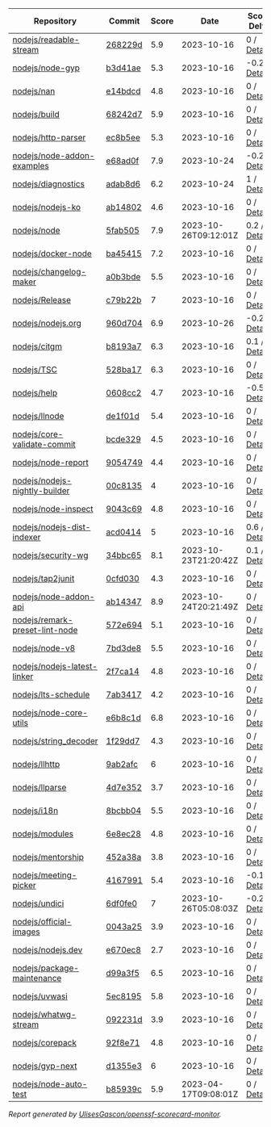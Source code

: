 <!-- OPENSSF-SCORECARD-MONITOR:START -->

| Repository | Commit | Score | Date | Score Delta | Report | StepSecurity |
| -- | -- | -- | -- | -- | -- | -- |
| [nodejs/readable-stream](https://github.com/nodejs/readable-stream) | [268229d](https://github.com/nodejs/readable-stream/commit/268229d67620d092ea4d64de5416f55997eadbaa) | 5.9 | 2023-10-16 | 0 / [Details](https://kooltheba.github.io/openssf-scorecard-api-visualizer/#/projects/github.com/nodejs/readable-stream/compare/268229d67620d092ea4d64de5416f55997eadbaa/268229d67620d092ea4d64de5416f55997eadbaa) | [View](https://kooltheba.github.io/openssf-scorecard-api-visualizer/#/projects/github.com/nodejs/readable-stream/commit/268229d67620d092ea4d64de5416f55997eadbaa) | [Fix it](https://app.stepsecurity.io/securerepo?repo=nodejs/readable-stream) |
| [nodejs/node-gyp](https://github.com/nodejs/node-gyp) | [b3d41ae](https://github.com/nodejs/node-gyp/commit/b3d41aeb737ddd54cc292f363abc561dcc0a614e) | 5.3 | 2023-10-16 | -0.2 / [Details](https://kooltheba.github.io/openssf-scorecard-api-visualizer/#/projects/github.com/nodejs/node-gyp/compare/b3d41aeb737ddd54cc292f363abc561dcc0a614e/b3d41aeb737ddd54cc292f363abc561dcc0a614e) | [View](https://kooltheba.github.io/openssf-scorecard-api-visualizer/#/projects/github.com/nodejs/node-gyp/commit/b3d41aeb737ddd54cc292f363abc561dcc0a614e) | [Fix it](https://app.stepsecurity.io/securerepo?repo=nodejs/node-gyp) |
| [nodejs/nan](https://github.com/nodejs/nan) | [e14bdcd](https://github.com/nodejs/nan/commit/e14bdcd1f72d62bca1d541b66da43130384ec213) | 4.8 | 2023-10-16 | 0 / [Details](https://kooltheba.github.io/openssf-scorecard-api-visualizer/#/projects/github.com/nodejs/nan/compare/e14bdcd1f72d62bca1d541b66da43130384ec213/e14bdcd1f72d62bca1d541b66da43130384ec213) | [View](https://kooltheba.github.io/openssf-scorecard-api-visualizer/#/projects/github.com/nodejs/nan/commit/e14bdcd1f72d62bca1d541b66da43130384ec213) | [Fix it](https://app.stepsecurity.io/securerepo?repo=nodejs/nan) |
| [nodejs/build](https://github.com/nodejs/build) | [68242d7](https://github.com/nodejs/build/commit/68242d7a7a66f242c74d311e6250188d161ed228) | 5.9 | 2023-10-16 | 0 / [Details](https://kooltheba.github.io/openssf-scorecard-api-visualizer/#/projects/github.com/nodejs/build/compare/660f914dc6319cc7fad50881c86fae2b24357fe6/68242d7a7a66f242c74d311e6250188d161ed228) | [View](https://kooltheba.github.io/openssf-scorecard-api-visualizer/#/projects/github.com/nodejs/build/commit/68242d7a7a66f242c74d311e6250188d161ed228) | [Fix it](https://app.stepsecurity.io/securerepo?repo=nodejs/build) |
| [nodejs/http-parser](https://github.com/nodejs/http-parser) | [ec8b5ee](https://github.com/nodejs/http-parser/commit/ec8b5ee63f0e51191ea43bb0c6eac7bfbff3141d) | 5.3 | 2023-10-16 | 0 / [Details](https://kooltheba.github.io/openssf-scorecard-api-visualizer/#/projects/github.com/nodejs/http-parser/compare/ec8b5ee63f0e51191ea43bb0c6eac7bfbff3141d/ec8b5ee63f0e51191ea43bb0c6eac7bfbff3141d) | [View](https://kooltheba.github.io/openssf-scorecard-api-visualizer/#/projects/github.com/nodejs/http-parser/commit/ec8b5ee63f0e51191ea43bb0c6eac7bfbff3141d) | [Fix it](https://app.stepsecurity.io/securerepo?repo=nodejs/http-parser) |
| [nodejs/node-addon-examples](https://github.com/nodejs/node-addon-examples) | [e68ad0f](https://github.com/nodejs/node-addon-examples/commit/e68ad0f2f281aea44f96148412cdb91ebebe1b8c) | 7.9 | 2023-10-24 | -0.2 / [Details](https://kooltheba.github.io/openssf-scorecard-api-visualizer/#/projects/github.com/nodejs/node-addon-examples/compare/013797cb89bfe1e901b502128ae6fb59879da3a9/e68ad0f2f281aea44f96148412cdb91ebebe1b8c) | [View](https://kooltheba.github.io/openssf-scorecard-api-visualizer/#/projects/github.com/nodejs/node-addon-examples/commit/e68ad0f2f281aea44f96148412cdb91ebebe1b8c) | [Fix it](https://app.stepsecurity.io/securerepo?repo=nodejs/node-addon-examples) |
| [nodejs/diagnostics](https://github.com/nodejs/diagnostics) | [adab8d6](https://github.com/nodejs/diagnostics/commit/adab8d62aca9e47928570c29e7e5908a0f825039) | 6.2 | 2023-10-24 | 1 / [Details](https://kooltheba.github.io/openssf-scorecard-api-visualizer/#/projects/github.com/nodejs/diagnostics/compare/9bb2544d2ec205d9364e99331262ea97b5f8446b/adab8d62aca9e47928570c29e7e5908a0f825039) | [View](https://kooltheba.github.io/openssf-scorecard-api-visualizer/#/projects/github.com/nodejs/diagnostics/commit/adab8d62aca9e47928570c29e7e5908a0f825039) | [Fix it](https://app.stepsecurity.io/securerepo?repo=nodejs/diagnostics) |
| [nodejs/nodejs-ko](https://github.com/nodejs/nodejs-ko) | [ab14802](https://github.com/nodejs/nodejs-ko/commit/ab14802dc2e7288bdc4353a24176dce2f4ba9dff) | 4.6 | 2023-10-16 | 0 / [Details](https://kooltheba.github.io/openssf-scorecard-api-visualizer/#/projects/github.com/nodejs/nodejs-ko/compare/ab14802dc2e7288bdc4353a24176dce2f4ba9dff/ab14802dc2e7288bdc4353a24176dce2f4ba9dff) | [View](https://kooltheba.github.io/openssf-scorecard-api-visualizer/#/projects/github.com/nodejs/nodejs-ko/commit/ab14802dc2e7288bdc4353a24176dce2f4ba9dff) | [Fix it](https://app.stepsecurity.io/securerepo?repo=nodejs/nodejs-ko) |
| [nodejs/node](https://github.com/nodejs/node) | [5fab505](https://github.com/nodejs/node/commit/5fab505c766fee37123f840099ced56a6198dc84) | 7.9 | 2023-10-26T09:12:01Z | 0.2 / [Details](https://kooltheba.github.io/openssf-scorecard-api-visualizer/#/projects/github.com/nodejs/node/compare/7ed50e5af615ae757b71c9c9635e486b92c213f6/5fab505c766fee37123f840099ced56a6198dc84) | [View](https://kooltheba.github.io/openssf-scorecard-api-visualizer/#/projects/github.com/nodejs/node/commit/5fab505c766fee37123f840099ced56a6198dc84) | [Fix it](https://app.stepsecurity.io/securerepo?repo=nodejs/node) |
| [nodejs/docker-node](https://github.com/nodejs/docker-node) | [ba45415](https://github.com/nodejs/docker-node/commit/ba45415915d09bedd0e7f62c0c72c5c3c651484a) | 7.2 | 2023-10-16 | 0 / [Details](https://kooltheba.github.io/openssf-scorecard-api-visualizer/#/projects/github.com/nodejs/docker-node/compare/a98a5139e7296003e489d77a387a1fd355693fdf/ba45415915d09bedd0e7f62c0c72c5c3c651484a) | [View](https://kooltheba.github.io/openssf-scorecard-api-visualizer/#/projects/github.com/nodejs/docker-node/commit/ba45415915d09bedd0e7f62c0c72c5c3c651484a) | [Fix it](https://app.stepsecurity.io/securerepo?repo=nodejs/docker-node) |
| [nodejs/changelog-maker](https://github.com/nodejs/changelog-maker) | [a0b3bde](https://github.com/nodejs/changelog-maker/commit/a0b3bdec25a8e73bf7dddfba5d6e7cea963e949e) | 5.5 | 2023-10-16 | 0 / [Details](https://kooltheba.github.io/openssf-scorecard-api-visualizer/#/projects/github.com/nodejs/changelog-maker/compare/a0b3bdec25a8e73bf7dddfba5d6e7cea963e949e/a0b3bdec25a8e73bf7dddfba5d6e7cea963e949e) | [View](https://kooltheba.github.io/openssf-scorecard-api-visualizer/#/projects/github.com/nodejs/changelog-maker/commit/a0b3bdec25a8e73bf7dddfba5d6e7cea963e949e) | [Fix it](https://app.stepsecurity.io/securerepo?repo=nodejs/changelog-maker) |
| [nodejs/Release](https://github.com/nodejs/Release) | [c79b22b](https://github.com/nodejs/Release/commit/c79b22bc0a1b0a1765b61bc2c44e0d5d0ca74175) | 7 | 2023-10-16 | 0 / [Details](https://kooltheba.github.io/openssf-scorecard-api-visualizer/#/projects/github.com/nodejs/Release/compare/32b439edd32c6442ddbbd015e897c42a8b52b9d7/c79b22bc0a1b0a1765b61bc2c44e0d5d0ca74175) | [View](https://kooltheba.github.io/openssf-scorecard-api-visualizer/#/projects/github.com/nodejs/Release/commit/c79b22bc0a1b0a1765b61bc2c44e0d5d0ca74175) | [Fix it](https://app.stepsecurity.io/securerepo?repo=nodejs/Release) |
| [nodejs/nodejs.org](https://github.com/nodejs/nodejs.org) | [960d704](https://github.com/nodejs/nodejs.org/commit/960d704f0571e741d971266471bc3b2bddfa166b) | 6.9 | 2023-10-26 | -0.2 / [Details](https://kooltheba.github.io/openssf-scorecard-api-visualizer/#/projects/github.com/nodejs/nodejs.org/compare/11db50a3703de610fbc1ac6791ff18ca99d67870/960d704f0571e741d971266471bc3b2bddfa166b) | [View](https://kooltheba.github.io/openssf-scorecard-api-visualizer/#/projects/github.com/nodejs/nodejs.org/commit/960d704f0571e741d971266471bc3b2bddfa166b) | [Fix it](https://app.stepsecurity.io/securerepo?repo=nodejs/nodejs.org) |
| [nodejs/citgm](https://github.com/nodejs/citgm) | [b8193a7](https://github.com/nodejs/citgm/commit/b8193a7840adc340c6c77d211919d86722dce326) | 6.3 | 2023-10-16 | 0.1 / [Details](https://kooltheba.github.io/openssf-scorecard-api-visualizer/#/projects/github.com/nodejs/citgm/compare/cd1b28855259254bb860fb71ed95f9b7636e65b4/b8193a7840adc340c6c77d211919d86722dce326) | [View](https://kooltheba.github.io/openssf-scorecard-api-visualizer/#/projects/github.com/nodejs/citgm/commit/b8193a7840adc340c6c77d211919d86722dce326) | [Fix it](https://app.stepsecurity.io/securerepo?repo=nodejs/citgm) |
| [nodejs/TSC](https://github.com/nodejs/TSC) | [528ba17](https://github.com/nodejs/TSC/commit/528ba17b8093ac1d917309d6c6bf0d4881a7f592) | 6.3 | 2023-10-16 | 0 / [Details](https://kooltheba.github.io/openssf-scorecard-api-visualizer/#/projects/github.com/nodejs/TSC/compare/f505072299b7877243e34c03d992868358f6718e/528ba17b8093ac1d917309d6c6bf0d4881a7f592) | [View](https://kooltheba.github.io/openssf-scorecard-api-visualizer/#/projects/github.com/nodejs/TSC/commit/528ba17b8093ac1d917309d6c6bf0d4881a7f592) | [Fix it](https://app.stepsecurity.io/securerepo?repo=nodejs/TSC) |
| [nodejs/help](https://github.com/nodejs/help) | [0608cc2](https://github.com/nodejs/help/commit/0608cc214bff6701f81d0554791dda3f78fee3f0) | 4.7 | 2023-10-16 | -0.5 / [Details](https://kooltheba.github.io/openssf-scorecard-api-visualizer/#/projects/github.com/nodejs/help/compare/0608cc214bff6701f81d0554791dda3f78fee3f0/0608cc214bff6701f81d0554791dda3f78fee3f0) | [View](https://kooltheba.github.io/openssf-scorecard-api-visualizer/#/projects/github.com/nodejs/help/commit/0608cc214bff6701f81d0554791dda3f78fee3f0) | [Fix it](https://app.stepsecurity.io/securerepo?repo=nodejs/help) |
| [nodejs/llnode](https://github.com/nodejs/llnode) | [de1f01d](https://github.com/nodejs/llnode/commit/de1f01d70a5c58111dd873d340f898023e4e8fe6) | 5.4 | 2023-10-16 | 0 / [Details](https://kooltheba.github.io/openssf-scorecard-api-visualizer/#/projects/github.com/nodejs/llnode/compare/de1f01d70a5c58111dd873d340f898023e4e8fe6/de1f01d70a5c58111dd873d340f898023e4e8fe6) | [View](https://kooltheba.github.io/openssf-scorecard-api-visualizer/#/projects/github.com/nodejs/llnode/commit/de1f01d70a5c58111dd873d340f898023e4e8fe6) | [Fix it](https://app.stepsecurity.io/securerepo?repo=nodejs/llnode) |
| [nodejs/core-validate-commit](https://github.com/nodejs/core-validate-commit) | [bcde329](https://github.com/nodejs/core-validate-commit/commit/bcde3291025b7ca65b93c7c927bc6d1d5def223f) | 4.5 | 2023-10-16 | 0 / [Details](https://kooltheba.github.io/openssf-scorecard-api-visualizer/#/projects/github.com/nodejs/core-validate-commit/compare/bcde3291025b7ca65b93c7c927bc6d1d5def223f/bcde3291025b7ca65b93c7c927bc6d1d5def223f) | [View](https://kooltheba.github.io/openssf-scorecard-api-visualizer/#/projects/github.com/nodejs/core-validate-commit/commit/bcde3291025b7ca65b93c7c927bc6d1d5def223f) | [Fix it](https://app.stepsecurity.io/securerepo?repo=nodejs/core-validate-commit) |
| [nodejs/node-report](https://github.com/nodejs/node-report) | [9054749](https://github.com/nodejs/node-report/commit/90547492f5da29948b00a19b13490b2ebe2c0cd6) | 4.4 | 2023-10-16 | 0 / [Details](https://kooltheba.github.io/openssf-scorecard-api-visualizer/#/projects/github.com/nodejs/node-report/compare/90547492f5da29948b00a19b13490b2ebe2c0cd6/90547492f5da29948b00a19b13490b2ebe2c0cd6) | [View](https://kooltheba.github.io/openssf-scorecard-api-visualizer/#/projects/github.com/nodejs/node-report/commit/90547492f5da29948b00a19b13490b2ebe2c0cd6) | [Fix it](https://app.stepsecurity.io/securerepo?repo=nodejs/node-report) |
| [nodejs/nodejs-nightly-builder](https://github.com/nodejs/nodejs-nightly-builder) | [00c8135](https://github.com/nodejs/nodejs-nightly-builder/commit/00c8135102b0e272ed1d8950845a5412cc9bc237) | 4 | 2023-10-16 | 0 / [Details](https://kooltheba.github.io/openssf-scorecard-api-visualizer/#/projects/github.com/nodejs/nodejs-nightly-builder/compare/00c8135102b0e272ed1d8950845a5412cc9bc237/00c8135102b0e272ed1d8950845a5412cc9bc237) | [View](https://kooltheba.github.io/openssf-scorecard-api-visualizer/#/projects/github.com/nodejs/nodejs-nightly-builder/commit/00c8135102b0e272ed1d8950845a5412cc9bc237) | [Fix it](https://app.stepsecurity.io/securerepo?repo=nodejs/nodejs-nightly-builder) |
| [nodejs/node-inspect](https://github.com/nodejs/node-inspect) | [9043c69](https://github.com/nodejs/node-inspect/commit/9043c6986822cf499829c079f9a7debf0a95403f) | 4.8 | 2023-10-16 | 0 / [Details](https://kooltheba.github.io/openssf-scorecard-api-visualizer/#/projects/github.com/nodejs/node-inspect/compare/9043c6986822cf499829c079f9a7debf0a95403f/9043c6986822cf499829c079f9a7debf0a95403f) | [View](https://kooltheba.github.io/openssf-scorecard-api-visualizer/#/projects/github.com/nodejs/node-inspect/commit/9043c6986822cf499829c079f9a7debf0a95403f) | [Fix it](https://app.stepsecurity.io/securerepo?repo=nodejs/node-inspect) |
| [nodejs/nodejs-dist-indexer](https://github.com/nodejs/nodejs-dist-indexer) | [acd0414](https://github.com/nodejs/nodejs-dist-indexer/commit/acd041445426b1019d40a0ef8897f9f4659b1c6d) | 5 | 2023-10-16 | 0.6 / [Details](https://kooltheba.github.io/openssf-scorecard-api-visualizer/#/projects/github.com/nodejs/nodejs-dist-indexer/compare/d10a6018fc722ca2d7b51c50878c337bb514c1a3/acd041445426b1019d40a0ef8897f9f4659b1c6d) | [View](https://kooltheba.github.io/openssf-scorecard-api-visualizer/#/projects/github.com/nodejs/nodejs-dist-indexer/commit/acd041445426b1019d40a0ef8897f9f4659b1c6d) | [Fix it](https://app.stepsecurity.io/securerepo?repo=nodejs/nodejs-dist-indexer) |
| [nodejs/security-wg](https://github.com/nodejs/security-wg) | [34bbc65](https://github.com/nodejs/security-wg/commit/34bbc656001564d00014931b473d116d9230fa18) | 8.1 | 2023-10-23T21:20:42Z | 0.1 / [Details](https://kooltheba.github.io/openssf-scorecard-api-visualizer/#/projects/github.com/nodejs/security-wg/compare/3bec44eacba70887068c14ad80bd050fd0868bdb/34bbc656001564d00014931b473d116d9230fa18) | [View](https://kooltheba.github.io/openssf-scorecard-api-visualizer/#/projects/github.com/nodejs/security-wg/commit/34bbc656001564d00014931b473d116d9230fa18) | [Fix it](https://app.stepsecurity.io/securerepo?repo=nodejs/security-wg) |
| [nodejs/tap2junit](https://github.com/nodejs/tap2junit) | [0cfd030](https://github.com/nodejs/tap2junit/commit/0cfd0301af2f5fa10d41bda0e101e915bd24a5cf) | 4.3 | 2023-10-16 | 0 / [Details](https://kooltheba.github.io/openssf-scorecard-api-visualizer/#/projects/github.com/nodejs/tap2junit/compare/0cfd0301af2f5fa10d41bda0e101e915bd24a5cf/0cfd0301af2f5fa10d41bda0e101e915bd24a5cf) | [View](https://kooltheba.github.io/openssf-scorecard-api-visualizer/#/projects/github.com/nodejs/tap2junit/commit/0cfd0301af2f5fa10d41bda0e101e915bd24a5cf) | [Fix it](https://app.stepsecurity.io/securerepo?repo=nodejs/tap2junit) |
| [nodejs/node-addon-api](https://github.com/nodejs/node-addon-api) | [ab14347](https://github.com/nodejs/node-addon-api/commit/ab14347080b8065bace0117470e79727fdab4d3e) | 8.9 | 2023-10-24T20:21:49Z | 0 / [Details](https://kooltheba.github.io/openssf-scorecard-api-visualizer/#/projects/github.com/nodejs/node-addon-api/compare/7e1aa06132558fcc3de4ef5f4f6b84ff10c32502/ab14347080b8065bace0117470e79727fdab4d3e) | [View](https://kooltheba.github.io/openssf-scorecard-api-visualizer/#/projects/github.com/nodejs/node-addon-api/commit/ab14347080b8065bace0117470e79727fdab4d3e) | [Fix it](https://app.stepsecurity.io/securerepo?repo=nodejs/node-addon-api) |
| [nodejs/remark-preset-lint-node](https://github.com/nodejs/remark-preset-lint-node) | [572e694](https://github.com/nodejs/remark-preset-lint-node/commit/572e694fb115fda36a5156451b6ef8b06d30bf4a) | 5.1 | 2023-10-16 | 0 / [Details](https://kooltheba.github.io/openssf-scorecard-api-visualizer/#/projects/github.com/nodejs/remark-preset-lint-node/compare/818f2de173d921eb0b78f43fe6cce1921a93e26d/572e694fb115fda36a5156451b6ef8b06d30bf4a) | [View](https://kooltheba.github.io/openssf-scorecard-api-visualizer/#/projects/github.com/nodejs/remark-preset-lint-node/commit/572e694fb115fda36a5156451b6ef8b06d30bf4a) | [Fix it](https://app.stepsecurity.io/securerepo?repo=nodejs/remark-preset-lint-node) |
| [nodejs/node-v8](https://github.com/nodejs/node-v8) | [7bd3de8](https://github.com/nodejs/node-v8/commit/7bd3de874e9304f445ce349300575562698dfcd9) | 5.5 | 2023-10-16 | 0 / [Details](https://kooltheba.github.io/openssf-scorecard-api-visualizer/#/projects/github.com/nodejs/node-v8/compare/7bd3de874e9304f445ce349300575562698dfcd9/7bd3de874e9304f445ce349300575562698dfcd9) | [View](https://kooltheba.github.io/openssf-scorecard-api-visualizer/#/projects/github.com/nodejs/node-v8/commit/7bd3de874e9304f445ce349300575562698dfcd9) | [Fix it](https://app.stepsecurity.io/securerepo?repo=nodejs/node-v8) |
| [nodejs/nodejs-latest-linker](https://github.com/nodejs/nodejs-latest-linker) | [2f7ca14](https://github.com/nodejs/nodejs-latest-linker/commit/2f7ca1450da2a9e75751b3ed49d649743d9f5472) | 4.8 | 2023-10-16 | 0 / [Details](https://kooltheba.github.io/openssf-scorecard-api-visualizer/#/projects/github.com/nodejs/nodejs-latest-linker/compare/5792ec991efc5b35aa67e14b45d5120fba369edd/2f7ca1450da2a9e75751b3ed49d649743d9f5472) | [View](https://kooltheba.github.io/openssf-scorecard-api-visualizer/#/projects/github.com/nodejs/nodejs-latest-linker/commit/2f7ca1450da2a9e75751b3ed49d649743d9f5472) | [Fix it](https://app.stepsecurity.io/securerepo?repo=nodejs/nodejs-latest-linker) |
| [nodejs/lts-schedule](https://github.com/nodejs/lts-schedule) | [7ab3417](https://github.com/nodejs/lts-schedule/commit/7ab3417749715bd6665eb840da54a5bea696ecc0) | 4.2 | 2023-10-16 | 0 / [Details](https://kooltheba.github.io/openssf-scorecard-api-visualizer/#/projects/github.com/nodejs/lts-schedule/compare/7ab3417749715bd6665eb840da54a5bea696ecc0/7ab3417749715bd6665eb840da54a5bea696ecc0) | [View](https://kooltheba.github.io/openssf-scorecard-api-visualizer/#/projects/github.com/nodejs/lts-schedule/commit/7ab3417749715bd6665eb840da54a5bea696ecc0) | [Fix it](https://app.stepsecurity.io/securerepo?repo=nodejs/lts-schedule) |
| [nodejs/node-core-utils](https://github.com/nodejs/node-core-utils) | [e6b8c1d](https://github.com/nodejs/node-core-utils/commit/e6b8c1daf204fe1c5756b62be9f2fcb3a2c30bf0) | 6.8 | 2023-10-16 | 0 / [Details](https://kooltheba.github.io/openssf-scorecard-api-visualizer/#/projects/github.com/nodejs/node-core-utils/compare/90674b58f767ac9b498cd2dfd59b279822fa6bc6/e6b8c1daf204fe1c5756b62be9f2fcb3a2c30bf0) | [View](https://kooltheba.github.io/openssf-scorecard-api-visualizer/#/projects/github.com/nodejs/node-core-utils/commit/e6b8c1daf204fe1c5756b62be9f2fcb3a2c30bf0) | [Fix it](https://app.stepsecurity.io/securerepo?repo=nodejs/node-core-utils) |
| [nodejs/string_decoder](https://github.com/nodejs/string_decoder) | [1f29dd7](https://github.com/nodejs/string_decoder/commit/1f29dd715a6c829da89e869af7dafc231c20ed9f) | 4.3 | 2023-10-16 | 0 / [Details](https://kooltheba.github.io/openssf-scorecard-api-visualizer/#/projects/github.com/nodejs/string_decoder/compare/1f29dd715a6c829da89e869af7dafc231c20ed9f/1f29dd715a6c829da89e869af7dafc231c20ed9f) | [View](https://kooltheba.github.io/openssf-scorecard-api-visualizer/#/projects/github.com/nodejs/string_decoder/commit/1f29dd715a6c829da89e869af7dafc231c20ed9f) | [Fix it](https://app.stepsecurity.io/securerepo?repo=nodejs/string_decoder) |
| [nodejs/llhttp](https://github.com/nodejs/llhttp) | [9ab2afc](https://github.com/nodejs/llhttp/commit/9ab2afc85b2880d96a94d38afaee301c6a314049) | 6 | 2023-10-16 | 0 / [Details](https://kooltheba.github.io/openssf-scorecard-api-visualizer/#/projects/github.com/nodejs/llhttp/compare/9ab2afc85b2880d96a94d38afaee301c6a314049/9ab2afc85b2880d96a94d38afaee301c6a314049) | [View](https://kooltheba.github.io/openssf-scorecard-api-visualizer/#/projects/github.com/nodejs/llhttp/commit/9ab2afc85b2880d96a94d38afaee301c6a314049) | [Fix it](https://app.stepsecurity.io/securerepo?repo=nodejs/llhttp) |
| [nodejs/llparse](https://github.com/nodejs/llparse) | [4d7e352](https://github.com/nodejs/llparse/commit/4d7e35267870b576f41112f6f720f4a1009b10b8) | 3.7 | 2023-10-16 | 0 / [Details](https://kooltheba.github.io/openssf-scorecard-api-visualizer/#/projects/github.com/nodejs/llparse/compare/4d7e35267870b576f41112f6f720f4a1009b10b8/4d7e35267870b576f41112f6f720f4a1009b10b8) | [View](https://kooltheba.github.io/openssf-scorecard-api-visualizer/#/projects/github.com/nodejs/llparse/commit/4d7e35267870b576f41112f6f720f4a1009b10b8) | [Fix it](https://app.stepsecurity.io/securerepo?repo=nodejs/llparse) |
| [nodejs/i18n](https://github.com/nodejs/i18n) | [8bcbb04](https://github.com/nodejs/i18n/commit/8bcbb04a212b5ea65ba362407d1c65a3aaefc392) | 5.5 | 2023-10-16 | 0 / [Details](https://kooltheba.github.io/openssf-scorecard-api-visualizer/#/projects/github.com/nodejs/i18n/compare/8bcbb04a212b5ea65ba362407d1c65a3aaefc392/8bcbb04a212b5ea65ba362407d1c65a3aaefc392) | [View](https://kooltheba.github.io/openssf-scorecard-api-visualizer/#/projects/github.com/nodejs/i18n/commit/8bcbb04a212b5ea65ba362407d1c65a3aaefc392) | [Fix it](https://app.stepsecurity.io/securerepo?repo=nodejs/i18n) |
| [nodejs/modules](https://github.com/nodejs/modules) | [6e8ec28](https://github.com/nodejs/modules/commit/6e8ec28d20993ed8a7815c82255471ac628f2c3d) | 4.8 | 2023-10-16 | 0 / [Details](https://kooltheba.github.io/openssf-scorecard-api-visualizer/#/projects/github.com/nodejs/modules/compare/6e8ec28d20993ed8a7815c82255471ac628f2c3d/6e8ec28d20993ed8a7815c82255471ac628f2c3d) | [View](https://kooltheba.github.io/openssf-scorecard-api-visualizer/#/projects/github.com/nodejs/modules/commit/6e8ec28d20993ed8a7815c82255471ac628f2c3d) | [Fix it](https://app.stepsecurity.io/securerepo?repo=nodejs/modules) |
| [nodejs/mentorship](https://github.com/nodejs/mentorship) | [452a38a](https://github.com/nodejs/mentorship/commit/452a38aec26bb4d9256b2dcde79c51ffd44cd2b7) | 3.8 | 2023-10-16 | 0 / [Details](https://kooltheba.github.io/openssf-scorecard-api-visualizer/#/projects/github.com/nodejs/mentorship/compare/452a38aec26bb4d9256b2dcde79c51ffd44cd2b7/452a38aec26bb4d9256b2dcde79c51ffd44cd2b7) | [View](https://kooltheba.github.io/openssf-scorecard-api-visualizer/#/projects/github.com/nodejs/mentorship/commit/452a38aec26bb4d9256b2dcde79c51ffd44cd2b7) | [Fix it](https://app.stepsecurity.io/securerepo?repo=nodejs/mentorship) |
| [nodejs/meeting-picker](https://github.com/nodejs/meeting-picker) | [4167991](https://github.com/nodejs/meeting-picker/commit/416799103b6e8ee9958f4f9707909c74b9b67ef8) | 5.4 | 2023-10-16 | -0.1 / [Details](https://kooltheba.github.io/openssf-scorecard-api-visualizer/#/projects/github.com/nodejs/meeting-picker/compare/416799103b6e8ee9958f4f9707909c74b9b67ef8/416799103b6e8ee9958f4f9707909c74b9b67ef8) | [View](https://kooltheba.github.io/openssf-scorecard-api-visualizer/#/projects/github.com/nodejs/meeting-picker/commit/416799103b6e8ee9958f4f9707909c74b9b67ef8) | [Fix it](https://app.stepsecurity.io/securerepo?repo=nodejs/meeting-picker) |
| [nodejs/undici](https://github.com/nodejs/undici) | [6df0fe0](https://github.com/nodejs/undici/commit/6df0fe04f0631203a2433d77895b6e1a1a13727a) | 7 | 2023-10-26T05:08:03Z | -0.2 / [Details](https://kooltheba.github.io/openssf-scorecard-api-visualizer/#/projects/github.com/nodejs/undici/compare/593621936d266385a18aa8bc69ad537313d28efc/6df0fe04f0631203a2433d77895b6e1a1a13727a) | [View](https://kooltheba.github.io/openssf-scorecard-api-visualizer/#/projects/github.com/nodejs/undici/commit/6df0fe04f0631203a2433d77895b6e1a1a13727a) | [Fix it](https://app.stepsecurity.io/securerepo?repo=nodejs/undici) |
| [nodejs/official-images](https://github.com/nodejs/official-images) | [0043a25](https://github.com/nodejs/official-images/commit/0043a2597f764b1c0374abd06c57d496d6cc8ffd) | 3.9 | 2023-10-16 | 0 / [Details](https://kooltheba.github.io/openssf-scorecard-api-visualizer/#/projects/github.com/nodejs/official-images/compare/0043a2597f764b1c0374abd06c57d496d6cc8ffd/0043a2597f764b1c0374abd06c57d496d6cc8ffd) | [View](https://kooltheba.github.io/openssf-scorecard-api-visualizer/#/projects/github.com/nodejs/official-images/commit/0043a2597f764b1c0374abd06c57d496d6cc8ffd) | [Fix it](https://app.stepsecurity.io/securerepo?repo=nodejs/official-images) |
| [nodejs/nodejs.dev](https://github.com/nodejs/nodejs.dev) | [e670ec8](https://github.com/nodejs/nodejs.dev/commit/e670ec88c82119ed3141d97e24a2e98630a304c9) | 2.7 | 2023-10-16 | 0 / [Details](https://kooltheba.github.io/openssf-scorecard-api-visualizer/#/projects/github.com/nodejs/nodejs.dev/compare/e670ec88c82119ed3141d97e24a2e98630a304c9/e670ec88c82119ed3141d97e24a2e98630a304c9) | [View](https://kooltheba.github.io/openssf-scorecard-api-visualizer/#/projects/github.com/nodejs/nodejs.dev/commit/e670ec88c82119ed3141d97e24a2e98630a304c9) | [Fix it](https://app.stepsecurity.io/securerepo?repo=nodejs/nodejs.dev) |
| [nodejs/package-maintenance](https://github.com/nodejs/package-maintenance) | [d99a3f5](https://github.com/nodejs/package-maintenance/commit/d99a3f53df29dd7a98f27d04505d3e1ec28b3284) | 6.5 | 2023-10-16 | 0 / [Details](https://kooltheba.github.io/openssf-scorecard-api-visualizer/#/projects/github.com/nodejs/package-maintenance/compare/d99a3f53df29dd7a98f27d04505d3e1ec28b3284/d99a3f53df29dd7a98f27d04505d3e1ec28b3284) | [View](https://kooltheba.github.io/openssf-scorecard-api-visualizer/#/projects/github.com/nodejs/package-maintenance/commit/d99a3f53df29dd7a98f27d04505d3e1ec28b3284) | [Fix it](https://app.stepsecurity.io/securerepo?repo=nodejs/package-maintenance) |
| [nodejs/uvwasi](https://github.com/nodejs/uvwasi) | [5ec8195](https://github.com/nodejs/uvwasi/commit/5ec8195e73f7de48a388591894812dea8aebb4b9) | 5.8 | 2023-10-16 | 0 / [Details](https://kooltheba.github.io/openssf-scorecard-api-visualizer/#/projects/github.com/nodejs/uvwasi/compare/5ec8195e73f7de48a388591894812dea8aebb4b9/5ec8195e73f7de48a388591894812dea8aebb4b9) | [View](https://kooltheba.github.io/openssf-scorecard-api-visualizer/#/projects/github.com/nodejs/uvwasi/commit/5ec8195e73f7de48a388591894812dea8aebb4b9) | [Fix it](https://app.stepsecurity.io/securerepo?repo=nodejs/uvwasi) |
| [nodejs/whatwg-stream](https://github.com/nodejs/whatwg-stream) | [092231d](https://github.com/nodejs/whatwg-stream/commit/092231da3ade919daef9b23ea4e0ed7c9a7dea80) | 3.9 | 2023-10-16 | 0 / [Details](https://kooltheba.github.io/openssf-scorecard-api-visualizer/#/projects/github.com/nodejs/whatwg-stream/compare/092231da3ade919daef9b23ea4e0ed7c9a7dea80/092231da3ade919daef9b23ea4e0ed7c9a7dea80) | [View](https://kooltheba.github.io/openssf-scorecard-api-visualizer/#/projects/github.com/nodejs/whatwg-stream/commit/092231da3ade919daef9b23ea4e0ed7c9a7dea80) | [Fix it](https://app.stepsecurity.io/securerepo?repo=nodejs/whatwg-stream) |
| [nodejs/corepack](https://github.com/nodejs/corepack) | [92f8e71](https://github.com/nodejs/corepack/commit/92f8e71f8c97c44f404ce9b7df8787a4292e6830) | 4.8 | 2023-10-16 | 0 / [Details](https://kooltheba.github.io/openssf-scorecard-api-visualizer/#/projects/github.com/nodejs/corepack/compare/787e24df609513702eafcd8c6a5f03544d7d45cc/92f8e71f8c97c44f404ce9b7df8787a4292e6830) | [View](https://kooltheba.github.io/openssf-scorecard-api-visualizer/#/projects/github.com/nodejs/corepack/commit/92f8e71f8c97c44f404ce9b7df8787a4292e6830) | [Fix it](https://app.stepsecurity.io/securerepo?repo=nodejs/corepack) |
| [nodejs/gyp-next](https://github.com/nodejs/gyp-next) | [d1355e3](https://github.com/nodejs/gyp-next/commit/d1355e3266c9c9a7e63fa56011b8d6d4174744af) | 6 | 2023-10-16 | 0 / [Details](https://kooltheba.github.io/openssf-scorecard-api-visualizer/#/projects/github.com/nodejs/gyp-next/compare/98da389fd7fcae61eb2d1f5d77bd8c4119a417f5/d1355e3266c9c9a7e63fa56011b8d6d4174744af) | [View](https://kooltheba.github.io/openssf-scorecard-api-visualizer/#/projects/github.com/nodejs/gyp-next/commit/d1355e3266c9c9a7e63fa56011b8d6d4174744af) | [Fix it](https://app.stepsecurity.io/securerepo?repo=nodejs/gyp-next) |
| [nodejs/node-auto-test](https://github.com/nodejs/node-auto-test) | [b85939c](https://github.com/nodejs/node-auto-test/commit/b85939c0dc88670c1d3fbed36b5aba01e2c3f4c7) | 5.9 | 2023-04-17T09:08:01Z | 0 / [Details](https://kooltheba.github.io/openssf-scorecard-api-visualizer/#/projects/github.com/nodejs/node-auto-test/compare/b85939c0dc88670c1d3fbed36b5aba01e2c3f4c7/b85939c0dc88670c1d3fbed36b5aba01e2c3f4c7) | [View](https://kooltheba.github.io/openssf-scorecard-api-visualizer/#/projects/github.com/nodejs/node-auto-test/commit/b85939c0dc88670c1d3fbed36b5aba01e2c3f4c7) | [Fix it](https://app.stepsecurity.io/securerepo?repo=nodejs/node-auto-test) |

_Report generated by [UlisesGascon/openssf-scorecard-monitor](https://github.com/UlisesGascon/openssf-scorecard-monitor)._
<!-- OPENSSF-SCORECARD-MONITOR:END -->